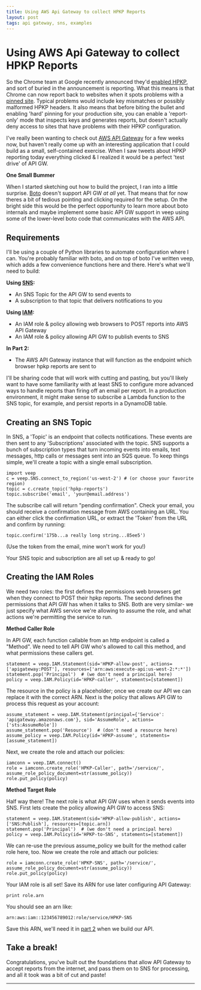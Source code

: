 ```yaml
---
title: Using AWS Api Gateway to collect HPKP Reports
layout: post
tags: api gateway, sns, examples
---
```

Using AWS Api Gateway to collect HPKP Reports
=============================================

So the Chrome team at Google recently announced they'd [enabled HPKP](https://developers.google.com/web/updates/2015/09/HPKP-reporting-with-chrome-46), and sort of buried in the announcement is reporting. What this means is that Chrome can now report back to websites when it spots problems with a [pinned site](https://noncombatant.org/2015/05/01/about-http-public-key-pinning/). Typical problems would include key mismatches or possibly malformed HPKP headers. It also means that before biting the bullet and enabling 'hard' pinning for your production site, you can enable a 'report-only' mode that inspects keys and generates reports, but doesn't actually deny access to sites that have problems with their HPKP configuration.


I've really been wanting to check out [AWS API Gateway](http://aws.amazon.com/documentation/apigateway/) for a few weeks now, but haven't really come up with an interesting application that I could build as a small, self-contained exercise. When I saw tweets about HPKP reporting today everything clicked & I realized it would be a perfect 'test drive' of API GW.


**One Small Bummer**

When I started sketching out how to build the project, I ran into a little surprise. [Boto](http://boto.readthedocs.org/en/latest/) doesn't support API GW *at all* yet. That means that for now theres a bit of tedious pointing and clicking required for the setup. On the bright side this would be the perfect opportunity to learn more about boto internals and maybe implement some basic API GW support in veep using some of the lower-level boto code that communicates with the AWS API.


Requirements
------------
I'll be using a couple of Python libraries to automate configuration where I can. You're probably familiar with boto, and on top of boto I've written veep, which adds a few convenience functions here and there. Here's what we'll need to build:

**Using [SNS](http://aws.amazon.com/documentation/sns/):**

 - An SNS Topic for the API GW to send events to
 - A subscription to that topic that delivers notifications to you

**Using [IAM](http://aws.amazon.com/documentation/iam/):**

 - An IAM role & policy allowing web browsers to POST reports into AWS API Gateway
 - An IAM role & policy allowing API GW to publish events to SNS

**In Part 2:**

 - The AWS API Gateway instance that will function as the endpoint which browser hpkp reports are sent to


I'll be sharing code that will work with cutting and pasting, but you'll likely want to have some familiarity
with at least SNS to configure more advanced ways to handle reports than firing off an email per report. In
a production environment, it might make sense to subscribe a Lambda function to the SNS topic, for example,
and persist reports in a DynamoDB table.


Creating an SNS Topic
---------------------
In SNS, a 'Topic' is an endpoint that collects notifications. These events are then sent to any 'Subscriptions' associated with the topic. SNS supports a bunch of subscription types that turn incoming events into emails, text messages, http calls or messages sent into an SQS queue. To keep things simple, we'll create a topic with a single email subscription.

    import veep
    c = veep.SNS.connect_to_region('us-west-2') # (or choose your favorite region)
    topic = c.create_topic('hpkp-reports')
    topic.subscribe('email', 'your@email.address')

The subscribe call will return "pending confirmation". Check your email, you should receive a confirmation message from AWS containing an URL. You can either click the confirmation URL, or extract the 'Token' from the URL and confirm by running:

    topic.confirm('175b...a really long string...85ee5')

(Use the token from the email, mine won't work for you!)

Your SNS topic and subscription are all set up & ready to go!

Creating the IAM Roles
----------------------
We need two roles: the first defines the permissions web browsers get when they connect to POST their hpkp reports. The second defines the permissions that API GW has when it talks to SNS. Both are very similar- we just specify what AWS service we're allowing to assume the role, and what actions we're permitting the service to run.

**Method Caller Role**

In API GW, each function callable from an http endpoint is called a "Method". We need to tell API GW who's allowed to call this method, and what permissions these callers get.

    statement = veep.IAM.Statement(sid='HPKP-allow-post', actions=['apigateway:POST'], resources=['arn:aws:execute-api:us-west-2:*:*'])
    statement.pop('Principal')  # (we don't need a principal here)
    policy = veep.IAM.Policy(id='HPKP-caller', statements=[statement])

The resource in the policy is a placeholder; once we create our API we can replace it with the correct ARN. Next is the policy that allows API GW to process this request as your account:

    assume_statement = veep.IAM.Statement(principal={'Service': 'apigateway.amazonaws.com'}, sid='AssumeRole', actions=['sts:AssumeRole'])
    assume_statement.pop('Resource')  # (don't need a resource here)
    assume_policy = veep.IAM.Policy(id='HPKP-assume', statements=[assume_statement])

Next, we create the role and attach our policies:

    iamconn = veep.IAM.connect()
    role = iamconn.create_role('HPKP-Caller', path='/service/', assume_role_policy_document=str(assume_policy))
    role.put_policy(policy)



**Method Target Role**

Half way there! The next role is what API GW uses when it sends events into SNS. First lets create the policy allowing API GW to access SNS:

    statement = veep.IAM.Statement(sid='HPKP-allow-publish', actions=['SNS:Publish'], resources=[topic.arn])
    statement.pop('Principal')  # (we don't need a principal here)
    policy = veep.IAM.Policy(id='HPKP-to-SNS', statements=[statement])

We can re-use the previous assume_policy we built for the method caller role here, too. Now we create the role and attach our policies:

    role = iamconn.create_role('HPKP-SNS', path='/service/', assume_role_policy_document=str(assume_policy))
    role.put_policy(policy)

Your IAM role is all set! Save its ARN for use later configuring API Gateway:

    print role.arn

You should see an arn like:

    arn:aws:iam::123456789012:role/service/HPKP-SNS

Save this ARN, we'll need it in [part 2](http://veep.snark.net/2015/09/08/hpkp-part2.html) when we build our API.

Take a break!
------------

Congratulations, you've built out the foundations that allow API Gateway to accept reports from the internet, and pass them on to SNS for processing, and all it took was a bit of cut and paste!





----------


